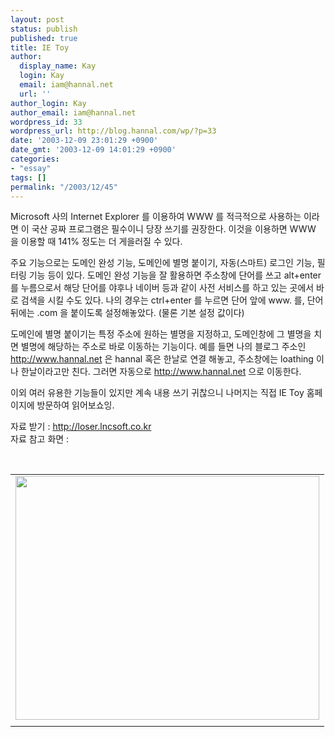 ```yaml
---
layout: post
status: publish
published: true
title: IE Toy
author:
  display_name: Kay
  login: Kay
  email: iam@hannal.net
  url: ''
author_login: Kay
author_email: iam@hannal.net
wordpress_id: 33
wordpress_url: http://blog.hannal.com/wp/?p=33
date: '2003-12-09 23:01:29 +0900'
date_gmt: '2003-12-09 14:01:29 +0900'
categories:
- "essay"
tags: []
permalink: "/2003/12/45"
---
```

<p>Microsoft 사의 Internet Explorer 를 이용하여 WWW 를 적극적으로 사용하는 이라면 이 국산 공짜 프로그램은 필수이니 당장 쓰기를 권장한다. 이것을 이용하면 WWW 을 이용할 때 141% 정도는 더 게을러질 수 있다.</p>
<p>주요 기능으로는 도메인 완성 기능, 도메인에 별명 붙이기, 자동(스마트) 로그인 기능, 필터링 기능 등이 있다. 도메인 완성 기능을 잘 활용하면 주소창에 단어를 쓰고 alt+enter 를 누름으로서 해당 단어를 야후나 네이버 등과 같이 사전 서비스를 하고 있는 곳에서 바로 검색을 시킬 수도 있다. 나의 경우는 ctrl+enter 를 누르면 단어 앞에 www. 를, 단어 뒤에는 .com 을 붙이도록 설정해놓았다. (물론 기본 설정 값이다)</p>
<p>도메인에 별명 붙이기는 특정 주소에 원하는 별명을 지정하고, 도메인창에 그 별명을 치면 별명에 해당하는 주소로 바로 이동하는 기능이다. 예를 들면 나의 블로그 주소인  <a href="http://www.hannal.net" target=_blank>http://www.hannal.net</a>  은 hannal 혹은 <span class=key1 onclick=keyword_open('./kview.php?kd=%C7%D1%B3%AF')>한날</span>로 연결 해놓고, 주소창에는 loathing 이나 <span class=key1 onclick=keyword_open('./kview.php?kd=%C7%D1%B3%AF')>한날</span>이라고만 친다. 그러면 자동으로  <a href="http://www.hannal.net" target=_blank>http://www.hannal.net</a>  으로 이동한다.</p>
<p>이외 여러 유용한 기능들이 있지만 계속 내용 쓰기 귀찮으니 나머지는 직접 IE Toy 홈페이지에 방문하여 읽어보쇼잉.</p>
<p>자료 받기 :  <a href="http://loser.lncsoft.co.kr" target=_blank>http://loser.lncsoft.co.kr</a> <br />
자료 참고 화면 :<br />
<center><br />
<table>
<tr>
<td><center><img src="http://blog.hannal.com/tt-attach/0322/040322133929545828/070630.png" width="486" height="390"></center></td>
</tr>
<tr>
<td class="centerphoto"> </td>
</tr>
</table>
<p></center></p>
